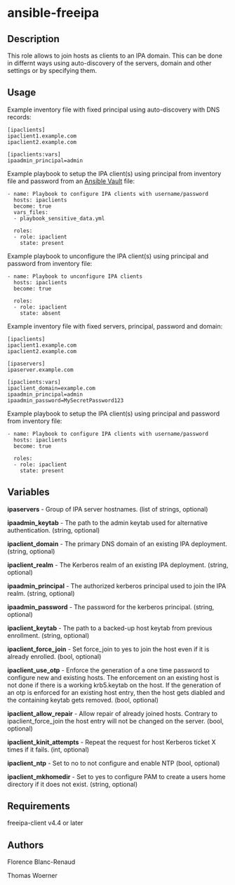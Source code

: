 ansible-freeipa
===============

Description
-----------

This role allows to join hosts as clients to an IPA domain. This can be done in differnt ways using auto-discovery of the servers, domain and other settings or by specifying them.

Usage
-----

Example inventory file with fixed principal using auto-discovery with DNS records:

    [ipaclients]
    ipaclient1.example.com
    ipaclient2.example.com

    [ipaclients:vars]
    ipaadmin_principal=admin

Example playbook to setup the IPA client(s) using principal from inventory file and password from an [Ansible Vault](http://docs.ansible.com/ansible/latest/playbooks_vault.html) file:

    - name: Playbook to configure IPA clients with username/password
      hosts: ipaclients
      become: true
      vars_files:
      - playbook_sensitive_data.yml
    
      roles:
      - role: ipaclient
        state: present

Example playbook to unconfigure the IPA client(s) using principal and password from inventory file:

    - name: Playbook to unconfigure IPA clients
      hosts: ipaclients
      become: true
    
      roles:
      - role: ipaclient
        state: absent

Example inventory file with fixed servers, principal, password and domain:

    [ipaclients]
    ipaclient1.example.com
    ipaclient2.example.com
    
    [ipaservers]
    ipaserver.example.com
    
    [ipaclients:vars]
    ipaclient_domain=example.com
    ipaadmin_principal=admin
    ipaadmin_password=MySecretPassword123

Example playbook to setup the IPA client(s) using principal and password from inventory file:

    - name: Playbook to configure IPA clients with username/password
      hosts: ipaclients
      become: true
    
      roles:
      - role: ipaclient
        state: present

Variables
---------

**ipaservers** - Group of IPA server hostnames.
 (list of strings, optional)

**ipaadmin_keytab** - The path to the admin keytab used for alternative authentication.
 (string, optional)

**ipaclient_domain** - The primary DNS domain of an existing IPA deployment.
 (string, optional)

**ipaclient_realm** - The Kerberos realm of an existing IPA deployment.
 (string, optional)

**ipaadmin_principal** - The authorized kerberos principal used to join the IPA realm.
 (string, optional)

**ipaadmin_password** - The password for the kerberos principal.
 (string, optional)

**ipaclient_keytab** - The path to a backed-up host keytab from previous enrollment.
 (string, optional)

**ipaclient_force_join** - Set force_join to yes to join the host even if it is already enrolled.
 (bool, optional)

**ipaclient_use_otp** - Enforce the generation of a one time password to configure new and existing hosts. The enforcement on an existing host is not done if there is a working krb5.keytab on the host. If the generation of an otp is enforced for an existing host entry, then the host gets diabled and the containing keytab gets removed.
 (bool, optional)

**ipaclient_allow_repair** - Allow repair of already joined hosts. Contrary to ipaclient_force_join the host entry will not be changed on the server.
 (bool, optional)

**ipaclient_kinit_attempts** - Repeat the request for host Kerberos ticket X times if it fails.
 (int, optional)

**ipaclient_ntp** - Set to no to not configure and enable NTP
 (bool, optional)

**ipaclient_mkhomedir** - Set to yes to configure PAM to create a users home directory if it does not exist.
 (string, optional)

Requirements
------------

freeipa-client v4.4 or later

Authors
-------

Florence Blanc-Renaud

Thomas Woerner
